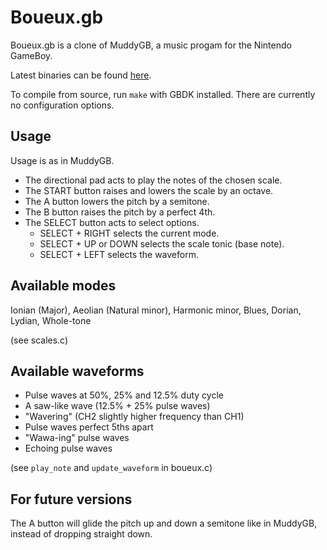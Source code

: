 Boueux.gb
=========

Boueux.gb is a clone of MuddyGB, a music progam for the Nintendo GameBoy.

Latest binaries can be found
[here](https://github.com/jackwillis/boueux/releases).

To compile from source, run `make` with GBDK installed.
There are currently no configuration options.

Usage
-----

Usage is as in MuddyGB.

* The directional pad acts to play the notes of the chosen scale.
* The START button raises and lowers the scale by an octave.
* The A button lowers the pitch by a semitone.
* The B button raises the pitch by a perfect 4th.
* The SELECT button acts to select options.
  * SELECT + RIGHT selects the current mode.
  * SELECT + UP or DOWN selects the scale tonic (base note).
  * SELECT + LEFT selects the waveform.

Available modes
---------------

Ionian (Major), Aeolian (Natural minor), Harmonic minor,
Blues, Dorian, Lydian, Whole-tone

(see scales.c)

Available waveforms
-------------------

* Pulse waves at 50%, 25% and 12.5% duty cycle
* A saw-like wave (12.5% + 25% pulse waves)
* "Wavering" (CH2 slightly higher frequency than CH1)
* Pulse waves perfect 5ths apart
* "Wawa-ing" pulse waves 
* Echoing pulse waves

(see `play_note` and `update_waveform` in boueux.c)

For future versions
-------------------

The A button will glide the pitch up and down a semitone like in MuddyGB,
instead of dropping straight down.
